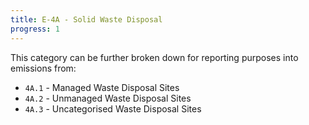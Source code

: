 ```yaml
---
title: E-4A - Solid Waste Disposal
progress: 1
---
```




This category can be further broken down for reporting purposes into emissions from:

- `4A.1` - Managed Waste Disposal Sites
- `4A.2` -  Unmanaged Waste Disposal Sites
- `4A.3` - Uncategorised Waste Disposal Sites
